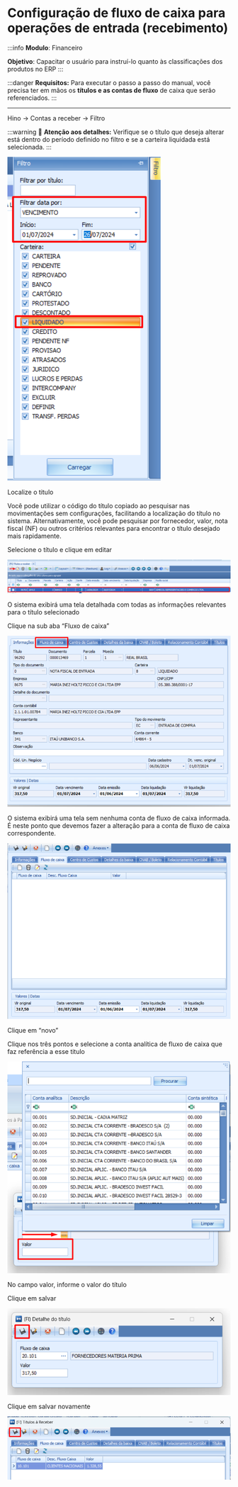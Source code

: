 # Configuração de fluxo de caixa para operações de entrada (recebimento)

:::info
**Modulo**: Financeiro

**Objetivo**: Capacitar o usuário para instruí-lo quanto às classificações dos produtos no ERP
:::

:::danger
**Requisitos:** 
Para executar o passo a passo do manual, você precisa ter em mãos os **títulos e as contas de fluxo** de caixa que serão referenciados.
:::

___

Hino → Contas a receber → Filtro 

:::warning
📢  **Atenção aos detalhes:**
Verifique se o título que deseja alterar está dentro do período definido no filtro e se a carteira liquidada está selecionada.
:::

![fluxo-de-caixa-recebimentos](./img/fluxo-de-caixa-recebimentos/fluxo-de-caixa-recebimentos.png)

Localize o titulo 

Você pode utilizar o código do título copiado ao pesquisar nas movimentações sem configurações, facilitando a localização do título no sistema. Alternativamente, você pode pesquisar por fornecedor, valor, nota fiscal (NF) ou outros critérios relevantes para encontrar o título desejado mais rapidamente.

Selecione o título e clique em editar 

![fluxo-de-caixa-recebimentos-1](./img/fluxo-de-caixa-recebimentos/fluxo-de-caixa-recebimentos-1.png)

O sistema exibirá uma tela detalhada com todas as informações relevantes para o título selecionado

Clique na sub aba “Fluxo de caixa” 

![fluxo-de-caixa-recebimentos-2](./img/fluxo-de-caixa-recebimentos/fluxo-de-caixa-recebimentos-2.png)

O sistema exibirá uma tela sem nenhuma conta de fluxo de caixa informada. É neste ponto que devemos fazer a alteração para a conta de fluxo de caixa correspondente.

![fluxo-de-caixa-recebimentos-3](./img/fluxo-de-caixa-recebimentos/fluxo-de-caixa-recebimentos-3.png)

Clique em “novo” 

Clique nos três pontos e selecione a conta analítica de fluxo de caixa que faz referência a esse titulo

![fluxo-de-caixa-recebimentos-4](./img/fluxo-de-caixa-recebimentos/fluxo-de-caixa-recebimentos-4.png)

No campo valor, informe o valor do título 

Clique em salvar 

![fluxo-de-caixa-recebimentos-5](./img/fluxo-de-caixa-recebimentos/fluxo-de-caixa-recebimentos-5.png)

Clique em salvar novamente 

![fluxo-de-caixa-recebimentos-6](./img/fluxo-de-caixa-recebimentos/fluxo-de-caixa-recebimentos-6.png)